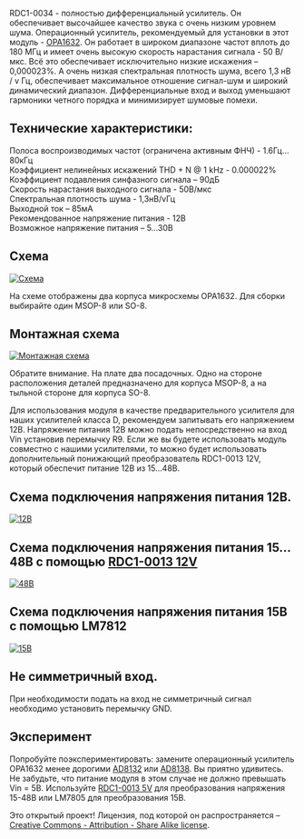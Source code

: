 <p>RDC1-0034 - полностью дифференциальный усилитель. Он обеспечивает высочайшее качество звука с очень низким уровнем шума. Операционный усилитель, рекомендуемый для установки в этот модуль - <a href="https://www.chipdip.ru/product/opa1632dgn">OPA1632</a>. Он работает в широком диапазоне частот вплоть до 180 МГц и имеет очень высокую скорость нарастания сигнала - 50 В/мкс. Всё это обеспечивает исключительно низкие искажения – 0,000023%.  А очень низкая спектральная плотность шума, всего 1,3 нВ / v Гц, обеспечивает максимальное отношение сигнал-шум и широкий динамический диапазон. Дифференциальные вход и выход уменьшают гармоники четного порядка и минимизирует шумовые помехи. </p>
<p><h2>Технические характеристики:</h2></p>
Полоса воспроизводимых частот (ограничена активным ФНЧ)  - 1.6Гц…80кГц<br>
Коэффициент нелинейных искажений THD + N @ 1 kHz - 0.000022%<br>
Коэффициент подавления синфазного сигнала – 90дБ<br>
Скорость нарастания выходного сигнала - 50В/мкс<br>
Спектральная плотность шума - 1,3нВ/vГц<br>
Выходной ток – 85мА<br>
Рекомендованное напряжение питания -  12В<br>
Возможное напряжение питания – 5…30В</p>
<p><h2>Схема</h2></p>
<p><a href="https://static.chipdip.ru/kits/9000454392/RDC1-0034_sch.png" class="galery"><img src="https://static.chipdip.ru/kits/9000454392/RDC1-0034_sch_800.png" alt="Схема"></a></p>
<p>На схеме отображены два корпуса микросхемы OPA1632. Для сборки выбирайте один MSOP-8 или SO-8. </p>
<p><h2>Монтажная схема</h2></p>
<p><a href="https://static.chipdip.ru/kits/9000454392/RDC1-0034_M_800.png" class="galery"><img src="https://static.chipdip.ru/kits/9000454392/RDC1-0034_M_800.png" alt="Монтажная схема"></a></p>
<p>Обратите внимание. На плате два посадочных. Одно на стороне расположения деталей предназначено для корпуса MSOP-8, а на тыльной стороне для корпуса SO-8.</p>
<p>Для использования модуля в качестве предварительного усилителя для наших усилителей класса D, рекомендуем запитывать его напряжением 12В. Напряжение питания 12В можно подать непосредственно на вход Vin установив перемычку R9. Если же вы будете использовать модуль совместно с нашими усилителями, то можно будет использовать дополнительный понижающий преобразователь RDC1-0013 12V, который обеспечит питание 12В из 15…48В.</p>
<p><h2>Схема подключения напряжения питания 12В.</h2></p>
<p><a href="https://static.chipdip.ru/kits/9000454392/RDC1-0034_Vin_800.png" class="galery"><img src="https://static.chipdip.ru/kits/9000454392/RDC1-0034_Vin_800.png" alt="12В"></a></p>
<p><h2>Схема подключения напряжения питания 15…48В с помощью <a href="https://www.chipdip.ru/product/rdc1-0013-12v">RDC1-0013 12V</a></h2></p>
<p><a href="https://static.chipdip.ru/kits/9000454392/RDC1-0034_&_RDC1-0013.png" class="galery"><img src="https://static.chipdip.ru/kits/9000454392/RDC1-0034_&_RDC1-0013.png" alt="48В"></a></p>
<p><h2>Схема подключения напряжения питания 15В с помощью LM7812</h2></p>
<p><a href="https://static.chipdip.ru/kits/9000454392/RDC1-0034_LM7812_800.png" class="galery"><img src="https://static.chipdip.ru/kits/9000454392/RDC1-0034_LM7812_800.png" alt="15В"></a></p>
<p><h2>Не симметричный вход.</h2></p>
<p>При необходимости подать на вход не симметричный сигнал необходимо установить перемычку GND. </p>
<p><h2>Эксперимент </h2></p>
<p>Попробуйте поэкспериментировать: замените операционный усилитель OPA1632 менее дорогими <a href="https://www.chipdip.ru/product/ad8132ar">AD8132</a> или <a href="https://www.chipdip.ru/product/ad8138arz">AD8138</a>. Вы приятно удивитесь. Не забудьте, что питание модуля в этом случае не должно превышать Vin = 5В. Используйте <a href="https://www.chipdip.ru/product/rdc1-0013-5v">RDC1-0013 5V</a> для преобразования напряжения 15-48В или LM7805 для преобразования 15В.</p>
<p>Это открытый проект! Лицензия, под которой он распространяется – <a href="https://creativecommons.org/licenses/by-sa/3.0/">Creative Commons - Attribution - Share Alike license</a>.</p>
